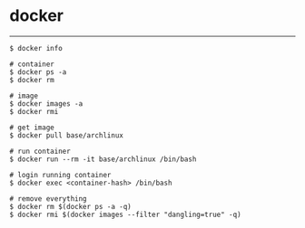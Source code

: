 # docker

---

```
$ docker info
```

```
# container
$ docker ps -a
$ docker rm
```

```
# image
$ docker images -a
$ docker rmi
```

```
# get image
$ docker pull base/archlinux
```

```
# run container
$ docker run --rm -it base/archlinux /bin/bash

# login running container
$ docker exec <container-hash> /bin/bash
```

```
# remove everything
$ docker rm $(docker ps -a -q)
$ docker rmi $(docker images --filter "dangling=true" -q)
```
